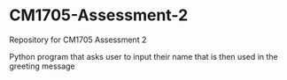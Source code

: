 # CM1705-Assessment-2
Repository for CM1705 Assessment 2

Python program that asks user to input their name that is then used in the greeting message

